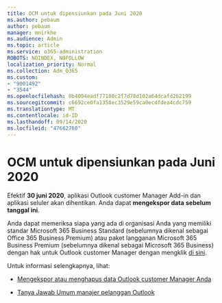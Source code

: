 ```yaml
---
title: OCM untuk dipensiunkan pada Juni 2020
ms.author: pebaum
author: pebaum
manager: mnirkhe
ms.audience: Admin
ms.topic: article
ms.service: o365-administration
ROBOTS: NOINDEX, NOFOLLOW
localization_priority: Normal
ms.collection: Adm_O365
ms.custom:
- "9001492"
- "3544"
ms.openlocfilehash: 0b4094eadf77180c2f7d78d102a64dcafd262199
ms.sourcegitcommit: c6692ce0fa1358ec3529e59ca0ecdfdea4cdc759
ms.translationtype: MT
ms.contentlocale: id-ID
ms.lasthandoff: 09/14/2020
ms.locfileid: "47662760"
---
```

# <a name="ocm-to-be-retired-june-2020"></a>OCM untuk dipensiunkan pada Juni 2020


Efektif **30 juni 2020**, aplikasi Outlook customer Manager Add-in dan aplikasi seluler akan dihentikan. Anda dapat  **mengekspor data**  **sebelum tanggal ini**.  

Anda dapat memeriksa siapa yang ada di organisasi Anda yang memiliki standar Microsoft 365 Business Standard (sebelumnya dikenal sebagai Office 365 Business Premium) atau paket langganan Microsoft 365 Business Premium (sebelumnya dikenal sebagai Microsoft 365 Business) dengan hak untuk Outlook customer Manager dengan mengklik [di sini](https://admin.microsoft.com/AdminPortal/Home?ref=/users).

Untuk informasi selengkapnya, lihat:

- [Mengekspor atau menghapus data Outlook customer Manager Anda](https://support.office.com/article/1a421cb4-e8de-4b44-bfb8-710b92820439)

- [Tanya Jawab Umum manajer pelanggan Outlook](https://support.office.com/article/88e127ca-43a1-4c9d-8d52-6ad3a80f9c32)
